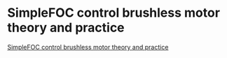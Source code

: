 # SimpleFOC control brushless motor theory and practice
[SimpleFOC control brushless motor theory and practice](https://aiwithcloud.com/2022/09/16/simplefoc_control_brushless_motor_theory_and_practice/)